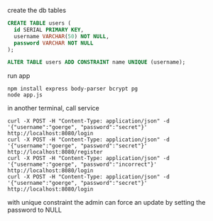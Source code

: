 
create the db tables
```sql
CREATE TABLE users (
  id SERIAL PRIMARY KEY,
  username VARCHAR(50) NOT NULL,
  password VARCHAR NOT NULL
);

ALTER TABLE users ADD CONSTRAINT name UNIQUE (username);
```

run app
```terminal
npm install express body-parser bcrypt pg
node app.js
```

in another terminal, call service
```terminal
curl -X POST -H "Content-Type: application/json" -d '{"username":"goerge", "password":"secret"}' http://localhost:8080/login
curl -X POST -H "Content-Type: application/json" -d '{"username":"goerge", "password":"secret"}' http://localhost:8080/register
curl -X POST -H "Content-Type: application/json" -d '{"username":"goerge", "password":"incorrect"}' http://localhost:8080/login
curl -X POST -H "Content-Type: application/json" -d '{"username":"goerge", "password":"secret"}' http://localhost:8080/login
```

with unique constraint the admin can force an update by setting the password to NULL
